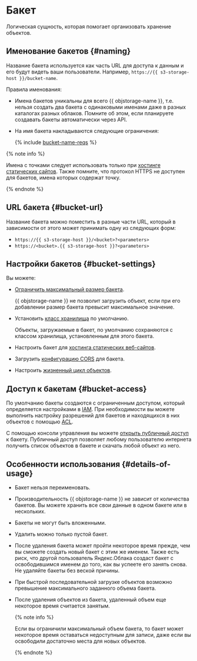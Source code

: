 # Бакет

Логическая сущность, которая помогает организовать хранение объектов.

## Именование бакетов {#naming}

Название бакета используется как часть URL для доступа к данным и его будут видеть ваши пользователи. Например, `https://{{ s3-storage-host }}/bucket-name`.

Правила именования:

- Имена бакетов уникальны для всего {{ objstorage-name }}, т.е. нельзя создать два бакета с одинаковыми именами даже в разных каталогах разных облаков. Помните об этом, если планируете создавать бакеты автоматически через API.
- На имя бакета накладываются следующие ограничения:

   {% include [bucket-name-reqs](../../_includes/bucket-name-reqs.md) %}

{% note info %}

Имена с точками следует использовать только при [хостинге статических сайтов](../hosting/index.md). Также помните, что протокол HTTPS не доступен для бакетов, имена которых содержат точку.

{% endnote %}



## URL бакета {#bucket-url}

Название бакета можно поместить в разные части URL, который в зависимости от этого может принимать одну из следующих форм:

- `https://{{ s3-storage-host }}/<bucket>?<parameters>`
- `https://<bucket>.{{ s3-storage-host }}?<parameters>`

## Настройки бакетов {#bucket-settings}

Вы можете:

- [Ограничить максимальный размер бакета](../operations/buckets/limit-max-volume.md).

    {{ objstorage-name }} не позволит загрузить объект, если при его добавлении размер бакета превысит максимальное значение.

- Установить [класс хранилища](storage-class.md) по умолчанию.

     Объекты, загружаемые в бакет, по умолчанию сохраняются с классом хранилища, установленным для этого бакета.

- Настроить бакет для [хостинга статических веб-сайтов](../hosting/index.md).
- Загрузить [конфигурацию CORS](../cors/index.md) для бакета.
- Настроить [жизненный цикл объектов](../lifecycles/index.md).

## Доступ к бакетам {#bucket-access}

По умолчанию бакеты создаются с ограниченным доступом, который определяется настройками в [IAM](../../iam/concepts/index.md). При необходимости вы можете выполнить настройку разрешений для бакетов и находящихся в них объектов с помощью [ACL](acl.md).

С помощью консоли управления вы можете [открыть публичный доступ](../operations/buckets/bucket-availability.md) к бакету. Публичный доступ позволяет любому пользователю интернета получить список объектов в бакете и скачать любой объект из него.

## Особенности использования {#details-of-usage}

- Бакет нельзя переименовать.
- Производительность {{ objstorage-name }} не зависит от количества бакетов. Вы можете хранить все свои данные в одном бакете или в нескольких.
- Бакеты не могут быть вложенными.
- Удалить можно только пустой бакет.
- После удаления бакета может пройти некоторое время прежде, чем вы сможете создать новый бакет с этим же именем. Также есть риск, что другой пользователь Яндекс.Облака создаст бакет с освободившимся именем до того, как вы успеете его занять снова. Не удаляйте бакеты без веской причины.
- При быстрой последовательной загрузке объектов возможно превышение максимального заданного объема бакета.
- После удаления объектов из бакета, удаленный объем еще некоторое время считается занятым.

  {% note info %}

  Если вы ограничили максимальный объем бакета, то бакет может некоторое время оставаться недоступным для записи, даже если вы освободили достаточно места для новых объектов.

  {% endnote %}
